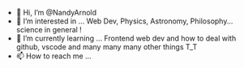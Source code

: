- 👋 Hi, I’m @NandyArnold
- 👀 I’m interested in ... Web Dev, Physics, Astronomy, Philosophy... science in general !
- 🌱 I’m currently learning ... Frontend web dev and how to deal with github, vscode and many many many other things T_T 
- 📫 How to reach me ...

<!---
NandyArnold/NandyArnold is a ✨ special ✨ repository because its `README.md` (this file) appears on your GitHub profile.
You can click the Preview link to take a look at your changes.
--->
